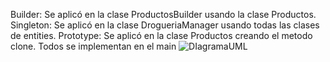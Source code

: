 Builder: Se aplicó en la clase ProductosBuilder usando la clase Productos.
Singleton: Se aplicó en la clase DrogueriaManager usando todas las clases de entities.
Prototype: Se aplicó en la clase Productos creando el metodo clone.
Todos se implementan en el main
![DIagramaUML](https://github.com/MartinBersh/Drogueria/assets/118768668/1219dce3-56e5-4880-8041-5c4452704c32)
